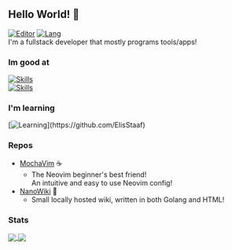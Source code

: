 Hello World! 👋
---------
[![Editor](https://img.shields.io/badge/Code%20Editor-Neovim-brightgreen?logo=Neovim)](https://neovim.io) 
[![Lang](https://img.shields.io/badge/Favourite%20Language-Golang-blue?logo=Go)](https://go.dev)  
I'm a fullstack developer that mostly programs tools/apps!

### Im good at
[![Skills](https://skillicons.dev/icons?i=c,go,typescript,javascript,html)](https://github.com/ElisStaaf)  
[![Skills](https://skillicons.dev/icons?i=css,python,godot,powershell,bash)](https://github.com/ElisStaaf)

### I'm learning
[![Learning](https://skillicons.dev/icons?i=lua,rust,cs,dotnet,cpp,)](https://github.com/ElisStaaf)

### Repos
* [MochaVim](https://github.com/ElisStaaf/MochaVim) ☕
  * The Neovim beginner's best friend!  
    An intuitive and easy to use Neovim config!
* [NanoWiki](https://github.com/ElisStaaf/NanoWiki) 🔎
  * Small locally hosted wiki, written in both
    Golang and HTML!

### Stats
<a href="">
  <img align="center" src="https://github-readme-stats.vercel.app/api?username=ElisStaaf&theme=github_dark&show_icons=true" />
</a>
<a href="">
  <img align="center" src="https://github-readme-stats.vercel.app/api/top-langs/?username=ElisStaaf&theme=github_dark&layout=compact" />
</a>
